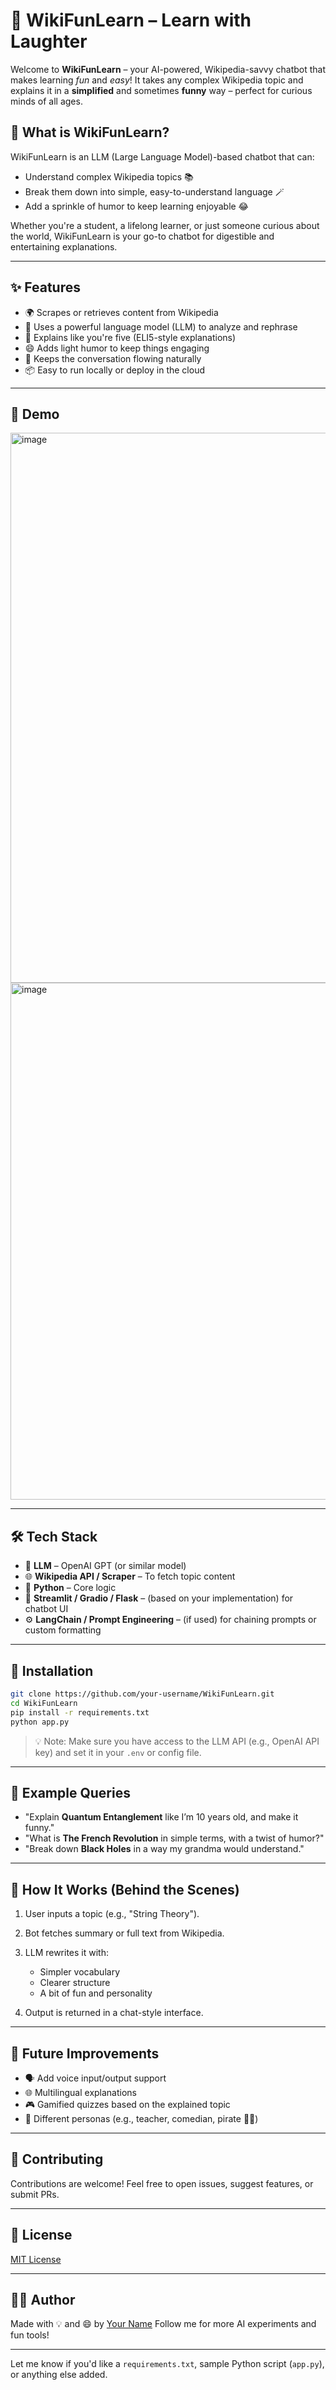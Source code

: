 # 🧠 WikiFunLearn – Learn with Laughter

Welcome to **WikiFunLearn** – your AI-powered, Wikipedia-savvy chatbot that makes learning *fun* and *easy*!
It takes any complex Wikipedia topic and explains it in a **simplified** and sometimes **funny** way – perfect for curious minds of all ages.

## 🚀 What is WikiFunLearn?

WikiFunLearn is an LLM (Large Language Model)-based chatbot that can:

* Understand complex Wikipedia topics 📚
* Break them down into simple, easy-to-understand language 🪄
* Add a sprinkle of humor to keep learning enjoyable 😂

Whether you're a student, a lifelong learner, or just someone curious about the world, WikiFunLearn is your go-to chatbot for digestible and entertaining explanations.

---

## ✨ Features

* 🌍 Scrapes or retrieves content from Wikipedia
* 🧠 Uses a powerful language model (LLM) to analyze and rephrase
* 🧒 Explains like you're five (ELI5-style explanations)
* 😄 Adds light humor to keep things engaging
* 🧵 Keeps the conversation flowing naturally
* 📦 Easy to run locally or deploy in the cloud

---

## 📸 Demo

<img width="1071" height="880" alt="image" src="https://github.com/user-attachments/assets/c524f129-4412-4272-8aaa-fbac3d6048de" />
<img width="1029" height="827" alt="image" src="https://github.com/user-attachments/assets/ec9161d9-7755-46de-94ff-eac5a9563ffe" />


---

## 🛠️ Tech Stack

* 🧠 **LLM** – OpenAI GPT (or similar model)
* 🌐 **Wikipedia API / Scraper** – To fetch topic content
* 🐍 **Python** – Core logic
* 💬 **Streamlit / Gradio / Flask** – (based on your implementation) for chatbot UI
* ⚙️ **LangChain / Prompt Engineering** – (if used) for chaining prompts or custom formatting

---

## 🔧 Installation

```bash
git clone https://github.com/your-username/WikiFunLearn.git
cd WikiFunLearn
pip install -r requirements.txt
python app.py
```

> 💡 Note: Make sure you have access to the LLM API (e.g., OpenAI API key) and set it in your `.env` or config file.

---

## 🧪 Example Queries

* "Explain **Quantum Entanglement** like I’m 10 years old, and make it funny."
* "What is **The French Revolution** in simple terms, with a twist of humor?"
* "Break down **Black Holes** in a way my grandma would understand."

---

## 🤖 How It Works (Behind the Scenes)

1. User inputs a topic (e.g., "String Theory").
2. Bot fetches summary or full text from Wikipedia.
3. LLM rewrites it with:

   * Simpler vocabulary
   * Clearer structure
   * A bit of fun and personality
4. Output is returned in a chat-style interface.

---

## 🧩 Future Improvements

* 🗣️ Add voice input/output support
* 🌐 Multilingual explanations
* 🎮 Gamified quizzes based on the explained topic
* 🧍 Different personas (e.g., teacher, comedian, pirate 🏴‍☠️)

---

## 🤝 Contributing

Contributions are welcome! Feel free to open issues, suggest features, or submit PRs.

---

## 📜 License

[MIT License](LICENSE)

---

## 🙋‍♀️ Author

Made with 💡 and 😄 by [Your Name](https://github.com/your-username)
Follow me for more AI experiments and fun tools!

---

Let me know if you'd like a `requirements.txt`, sample Python script (`app.py`), or anything else added.

